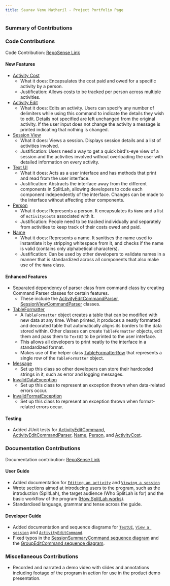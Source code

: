 ```yaml
---
title: Saurav Venu Matheril - Project Portfolio Page
---
```

### Summary of Contributions
### Code Contributions
Code Contribution: [RepoSense Link](https://nus-cs2113-ay2122s2.github.io/tp-dashboard/?search=&sort=totalCommits%20dsc&sortWithin=title&timeframe=commit&mergegroup=&groupSelect=groupByRepos&breakdown=true&checkedFileTypes=docs~functional-code~test-code~other&since=2022-02-18&tabOpen=true&tabType=authorship&tabAuthor=matheril&tabRepo=AY2122S2-CS2113T-T10-1%2Ftp%5Bmaster%5D&authorshipIsMergeGroup=false&authorshipFileTypes=docs~functional-code~test-code~other&authorshipIsBinaryFileTypeChecked=false)

#### New Features
* [Activity Cost](https://github.com/AY2122S2-CS2113T-T10-1/tp/blob/master/src/main/java/seedu/splitlah/data/ActivityCost.java)
    * What it does: Encapsulates the cost paid and owed for a specific activity by a person.
    * Justification: Allows costs to be tracked per person across multiple activities.
* [Activity Edit](https://github.com/AY2122S2-CS2113T-T10-1/tp/blob/master/src/main/java/seedu/splitlah/command/ActivityEditCommand.java)
    * What it does: Edits an activity. Users can specify any number of delimiters while using this command to indicate the details they wish to edit.
      Details not specified are left unchanged from the original activity. If the user input does not change the activity
      a message is printed indicating that nothing is changed.
* [Session View](https://github.com/AY2122S2-CS2113T-T10-1/tp/blob/master/src/main/java/seedu/splitlah/command/SessionViewCommand.java)
    * What it does: Views a session. Displays session details and a list of activities involved.
    * Justification: Users need a way to get a quick bird's-eye view of a session and the activities involved without 
      overloading the user with detailed information on every activity.
* [Text UI](https://github.com/AY2122S2-CS2113T-T10-1/tp/blob/master/src/main/java/seedu/splitlah/ui/TextUI.java)
    * What it does: Acts as a user interface and has methods that print and read from the user interface.
    * Justification: Abstracts the interface away from the different components in SplitLah, allowing developers to code
      each component independently of the interface. Changes can be made to the interface without affecting other components.
* [Person](https://github.com/AY2122S2-CS2113T-T10-1/tp/blob/master/src/main/java/seedu/splitlah/data/Person.java)
    * What it does: Represents a person. It encapsulates its `Name` and a list of `ActivityCost`s associated with it.
    * Justification: People need to be tracked individually and separately from activities to keep track of their costs owed
      and paid. 
* [Name](https://github.com/AY2122S2-CS2113T-T10-1/tp/blob/master/src/main/java/seedu/splitlah/data/Name.java)
    * What it does: Represents a name. It sanitises the name used to instantiate it by stripping whitespace from it, and
      checks if the name is valid (contains only alphabetical characters).
    * Justification: Can be used by other developers to validate names in a manner that is standardized across all components
      that also make use of the `Name` class.
     
#### Enhanced Features
* Separated dependency of parser class from command class by creating Command Parser classes for certain features.
    * These include the [ActivityEditCommandParser](https://github.com/AY2122S2-CS2113T-T10-1/tp/blob/master/src/main/java/seedu/splitlah/parser/commandparser/ActivityEditCommandParser.java),
      [SessionViewCommandParser](https://github.com/AY2122S2-CS2113T-T10-1/tp/blob/master/src/main/java/seedu/splitlah/parser/commandparser/SessionViewCommandParser.java) classes.
* [TableFormatter](https://github.com/AY2122S2-CS2113T-T10-1/tp/blob/master/src/main/java/seedu/splitlah/ui/TableFormatter.java)
    * A `TableFormatter` object creates a table that can be modified with new data at any time. When printed, it
      produces a neatly formatted and decorated table that automatically aligns its borders to the data stored within.
      Other classes can create `TableFormatter` objects, edit them and pass them to `TextUI` to be printed to the user 
      interface.
    * This allows all developers to print neatly to the interface in a standardized format.
    * Makes use of the helper class [TableFormatterRow](https://github.com/AY2122S2-CS2113T-T10-1/tp/blob/master/src/main/java/seedu/splitlah/ui/TableFormatterRow.java) that represents
      a single row of the `TableFormatter` object.
* [Message](https://github.com/AY2122S2-CS2113T-T10-1/tp/blob/master/src/main/java/seedu/splitlah/ui/Message.java)
    * Set up this class so other developers can store their hardcoded strings in it, such as error and logging messages.
* [InvalidDataException](https://github.com/AY2122S2-CS2113T-T10-1/tp/blob/master/src/main/java/seedu/splitlah/exceptions/InvalidDataException.java)
    * Set up this class to represent an exception thrown when data-related errors occur.
* [InvalidFormatException](https://github.com/AY2122S2-CS2113T-T10-1/tp/blob/master/src/main/java/seedu/splitlah/exceptions/InvalidFormatException.java)
    * Set up this class to represent an exception thrown when format-related errors occur.

#### Testing
* Added JUnit tests for [ActivityEditCommand](https://github.com/AY2122S2-CS2113T-T10-1/tp/blob/master/src/main/java/seedu/splitlah/command/ActivityEditCommandTest.java),
  [ActivityEditCommandParser](https://github.com/AY2122S2-CS2113T-T10-1/tp/blob/master/src/main/java/seedu/splitlah/parser/commandparser/ActivityEditCommandParserTest.java),
  [Name](https://github.com/AY2122S2-CS2113T-T10-1/tp/blob/master/src/main/java/seedu/splitlah/data/NameTest.java),
  [Person](https://github.com/AY2122S2-CS2113T-T10-1/tp/blob/master/src/main/java/seedu/splitlah/data/PersonTest.java),
  and [ActivityCost](https://github.com/AY2122S2-CS2113T-T10-1/tp/blob/master/src/main/java/seedu/splitlah/data/ActivityCostTest.java).
 
### Documentation Contributions
Documentation contribution: [RepoSense Link](https://nus-cs2113-ay2122s2.github.io/tp-dashboard/?search=&sort=totalCommits%20dsc&sortWithin=title&timeframe=commit&mergegroup=&groupSelect=groupByRepos&breakdown=true&checkedFileTypes=docs~functional-code~test-code~other&since=2022-02-18&tabOpen=true&tabType=authorship&tabAuthor=matheril&tabRepo=AY2122S2-CS2113T-T10-1%2Ftp%5Bmaster%5D&authorshipIsMergeGroup=false&authorshipFileTypes=docs&authorshipIsBinaryFileTypeChecked=false)

#### User Guide
* Added documentation for [`Editing an activity`](https://github.com/AY2122S2-CS2113T-T10-1/tp/blob/master/docs/UserGuide.md#editing-an-activity-activity-edit)
  and [`Viewing a session`](https://github.com/AY2122S2-CS2113T-T10-1/tp/blob/master/docs/UserGuide.md#viewing-a-session--session-view) 
* Wrote sections aimed at introducing users to the program, such as the introduction (SplitLah), the target audience
  (Who SplitLah is for) and the basic workflow of the program ([How SplitLah works](https://github.com/AY2122S2-CS2113T-T10-1/tp/blob/master/docs/UserGuide.md#how-splitlah-works)).
* Standardised language, grammar and tense across the guide.
 
#### Developer Guide
* Added documentation and sequence diagrams for [`TextUI`](https://github.com/AY2122S2-CS2113T-T10-1/tp/blob/master/docs/DeveloperGuide.md#textui-component),
  [`View a session`](https://github.com/AY2122S2-CS2113T-T10-1/tp/blob/master/docs/DeveloperGuide.md#view-a-session)
  and [`ActivityEditCommand`](https://github.com/AY2122S2-CS2113T-T10-1/tp/blob/master/docs/DeveloperGuide.md#edit-an-activity).
* Fixed typos in the [SessionSummaryCommand sequence diagram](https://github.com/AY2122S2-CS2113T-T10-1/tp/blob/master/docs/images/developerguide/SessionSummaryCommand.drawio.png) and
  the [GroupEditCommand sequence diagram](https://github.com/AY2122S2-CS2113T-T10-1/tp/blob/master/docs/images/developerguide/GroupEditCommand.drawio.png).

### Miscellaneous Contributions
* Recorded and narrated a demo video with slides and annotations including footage of the program in action for use
  in the product demo presentation.
